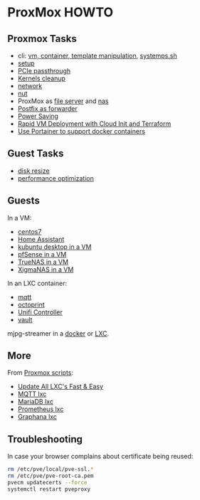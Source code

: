 # ProxMox HOWTO

## Proxmox Tasks

* cli: [vm, container, template manipulation](cli-proxmox.html),
[systemps.sh](systemps.sh)
* [setup](setup.html)
* [PCIe passthrough](pcie-passthrough.html)
* [Kernels cleanup](kernels.html)
* [network](network.html)
* [nut](nut.html)
* ProxMox as [file server](file-server.html) and [nas](nas.html)
* [Postfix as forwarder](postfix.html)
* [Power Saving](power.html)
* [Rapid VM Deployment with Cloud Init and Terraform](cloud-init.html)
* [Use Portainer to support docker containers](portainer.html)

## Guest Tasks

* [disk resize](guest-disk-resize.html)
* [performance optimization](guest-performance.html)

## Guests

In a VM:

* [centos7](guest-centos7.html)
* [Home Assistant](guest-home-assistant.html)
* [kubuntu desktop in a VM](guest-kubuntu.html)
* [pfSense in a VM](guest-pfSense.html)
* [TrueNAS in a VM](guest-truenas.html)
* [XigmaNAS in a VM](guest-xigmanas.html)

In an LXC container:

* [mqtt](lxc-mqtt.html)
* [octoprint](lxc-octoprint.html)
* [Unifi Controller](lxc-unifi.html)
* [vault](lxc-vault.html)

mjpg-streamer in a [docker](mjpg-streamer-docker.html) or
[LXC](mjpg-streamer-lxc.html).

## More

From [Proxmox scripts](https://github.com/tteck/Proxmox/):

* [Update All LXC's Fast & Easy](https://github.com/tteck/Proxmox/blob/main/misc/update-lxcs.sh)
* [MQTT lxc](https://github.com/tteck/Proxmox/blob/main/ct/mqtt-v4.sh)
* [MariaDB lxc](https://github.com/tteck/Proxmox/blob/main/ct/mariadb-v4.sh)
* [Prometheus lxc](https://github.com/tteck/Proxmox/blob/main/ct/prometheus-v4.sh)
* [Graphana lxc](https://github.com/tteck/Proxmox/raw/main/ct/grafana-v4.sh)

## Troubleshooting

In case your browser complains about certificate being reused:
```sh
rm /etc/pve/local/pve-ssl.*
rm /etc/pve/pve-root-ca.pem
pvecm updatecerts --force
systemctl restart pveproxy
```
